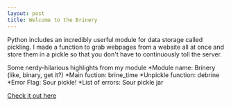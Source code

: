 ```yaml
---
layout: post
title: Welcome to the Brinery
---
```


Python includes an incredibly userful module for data storage called pickling. I made a function to grab webpages from a website all at once and store them in a pickle so that you don't have to continuously toll the server. 

Some nerdy-hilarious highlights from my module
*Module name: Brinery (like, binary, get it?)
*Main fuction: brine_time
*Unpickle function: debrine
*Error Flag: Sour pickle!
*List of errors: Sour pickle jar

[Check it out here](https://github.com/potatochip/Brinery)